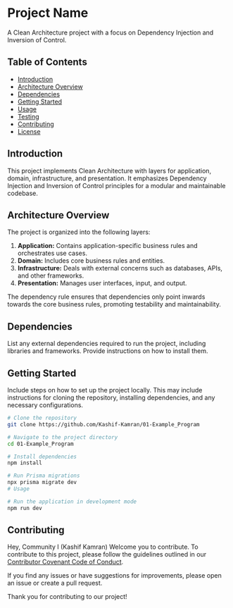 # Project Name

A Clean Architecture project with a focus on Dependency Injection and Inversion of Control.

## Table of Contents

- [Introduction](#introduction)
- [Architecture Overview](#architecture-overview)
- [Dependencies](#dependencies)
- [Getting Started](#getting-started)
- [Usage](#usage)
- [Testing](#testing)
- [Contributing](#contributing)
- [License](#license)

## Introduction

This project implements Clean Architecture with layers for application, domain, infrastructure, and presentation. It emphasizes Dependency Injection and Inversion of Control principles for a modular and maintainable codebase.

## Architecture Overview

The project is organized into the following layers:

1. **Application:** Contains application-specific business rules and orchestrates use cases.
2. **Domain:** Includes core business rules and entities.
3. **Infrastructure:** Deals with external concerns such as databases, APIs, and other frameworks.
4. **Presentation:** Manages user interfaces, input, and output.

The dependency rule ensures that dependencies only point inwards towards the core business rules, promoting testability and maintainability.

## Dependencies

List any external dependencies required to run the project, including libraries and frameworks. Provide instructions on how to install them.

## Getting Started

Include steps on how to set up the project locally. This may include instructions for cloning the repository, installing dependencies, and any necessary configurations.

```bash
# Clone the repository
git clone https://github.com/Kashif-Kamran/01-Example_Program

# Navigate to the project directory
cd 01-Example_Program

# Install dependencies
npm install

# Run Prisma migrations
npx prisma migrate dev
# Usage

# Run the application in development mode
npm run dev
```

## Contributing

Hey, Community I (Kashif Kamran) Welcome you to contribute. To contribute to this project, please follow the guidelines outlined in our [Contributor Covenant Code of Conduct](CONTRIBUTING.md).

If you find any issues or have suggestions for improvements, please open an issue or create a pull request.

Thank you for contributing to our project!
